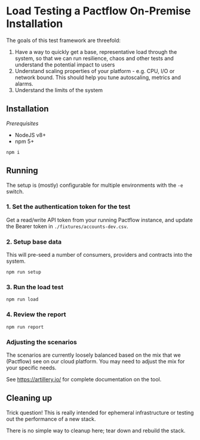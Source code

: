 # Load Testing a Pactflow On-Premise Installation

The goals of this test framework are threefold:

1. Have a way to quickly get a base, representative load through the system, so that we can run resilience, chaos and other tests and understand the potential impact to users
1. Understand scaling properties of your platform - e.g. CPU, I/O or network bound. This should help you tune autoscaling, metrics and alarms.
1. Understand the limits of the system

## Installation

*Prerequisites*
* NodeJS v8+
* npm 5+

```
npm i
```

## Running

The setup is (mostly) configurable for multiple environments with the `-e` switch.

### 1. Set the authentication token for the test

Get a read/write API token from your running Pactflow instance, and update the Bearer token in `./fixtures/accounts-dev.csv`.

### 2. Setup base data

This will pre-seed a number of consumers, providers and contracts into the system.

```
npm run setup
```

### 3. Run the load test

```
npm run load
```

### 4. Review the report

```
npm run report
```

### Adjusting the scenarios

The scenarios are currently loosely balanced based on the mix that we (Pactflow) see on our cloud platform. You may need to adjust the mix for your specific needs.

See https://artillery.io/ for complete documentation on the tool.

## Cleaning up

Trick question! This is really intended for ephemeral infrastructure or testing out the performance of a new stack.

There is no simple way to cleanup here; tear down and rebuild the stack.